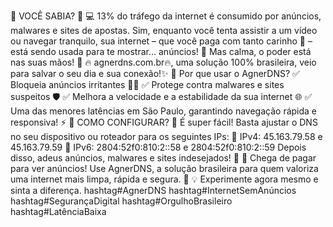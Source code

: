 🚨 VOCÊ SABIA? 🚨
💻 13% do tráfego da internet é consumido por anúncios, malwares e sites de apostas. Sim, enquanto você tenta assistir a um vídeo ou navegar tranquilo, sua internet – que você paga com tanto carinho 💸 – está sendo usada para te mostrar... anúncios! 😤
Mas calma, o poder está nas suas mãos! 💪 🔥 agnerdns.com.br🔥, uma solução 100% brasileira, veio para salvar o seu dia e sua conexão!✨
🎯 Por que usar o AgnerDNS?
✅ Bloqueia anúncios irritantes 🙅‍♂️
✅ Protege contra malwares e sites suspeitos 🛡️
✅ Melhora a velocidade e a estabilidade da sua internet 🌐
✅ Uma das menores latências em São Paulo, garantindo navegação rápida e responsiva! ⚡
🌟 COMO CONFIGURAR? 🌟
É super fácil! Basta ajustar o DNS no seu dispositivo ou roteador para os seguintes IPs:
📌 IPv4: 45.163.79.58 e 45.163.79.59
📌 IPv6: 2804:52f0:810:2::58 e 2804:52f0:810:2::59
Depois disso, adeus anúncios, malwares e sites indesejados! 👋
🛑 Chega de pagar para ver anúncios! Use AgnerDNS, a solução brasileira para quem valoriza uma internet mais limpa, rápida e segura. 🌟
💡 Experimente agora mesmo e sinta a diferença. hashtag#AgnerDNS hashtag#InternetSemAnúncios hashtag#SegurançaDigital hashtag#OrgulhoBrasileiro hashtag#LatênciaBaixa